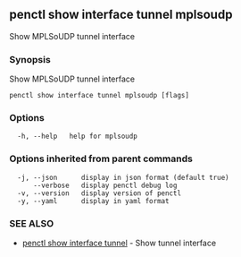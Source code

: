 ## penctl show interface tunnel mplsoudp

Show MPLSoUDP tunnel interface

### Synopsis


Show MPLSoUDP tunnel interface

```
penctl show interface tunnel mplsoudp [flags]
```

### Options

```
  -h, --help   help for mplsoudp
```

### Options inherited from parent commands

```
  -j, --json      display in json format (default true)
      --verbose   display penctl debug log
  -v, --version   display version of penctl
  -y, --yaml      display in yaml format
```

### SEE ALSO
* [penctl show interface tunnel](penctl_show_interface_tunnel.md)	 - Show tunnel interface

